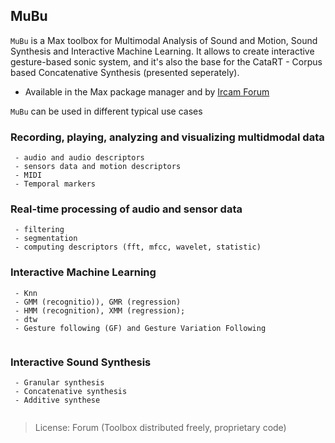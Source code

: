 ## MuBu

`MuBu` is a Max toolbox for Multimodal Analysis of Sound and Motion, Sound Synthesis and Interactive Machine Learning. It allows to create interactive gesture-based sonic system, and it's also the base for the CataRT - Corpus based Concatenative Synthesis (presented seperately).

- Available in the Max package manager and by [Ircam Forum](https://forum.ircam.fr/projects/detail/mubu/)

`MuBu` can be used in different typical use cases


### Recording, playing, analyzing and visualizing multidmodal data

```
 - audio and audio descriptors
 - sensors data and motion descriptors
 - MIDI
 - Temporal markers
```

### Real-time processing of audio and sensor data
```
 - filtering
 - segmentation
 - computing descriptors (fft, mfcc, wavelet, statistic)
```

### Interactive Machine Learning
```
 - Knn
 - GMM (recognitio)), GMR (regression)
 - HMM (recognition), XMM (regression); 
 - dtw
 - Gesture following (GF) and Gesture Variation Following
 
```

### Interactive Sound Synthesis
```
 - Granular synthesis
 - Concatenative synthesis
 - Additive synthese 
 
```

> License: Forum (Toolbox distributed freely, proprietary code)
